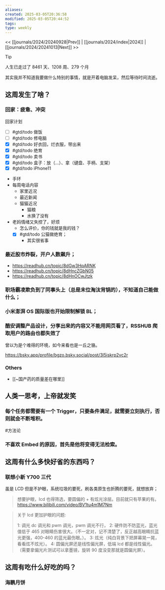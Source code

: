 ```yaml
---
aliases: 
created: 2025-03-05T20:36:58
modified: 2025-03-05T20:44:52
tags: 
type: weekly
---
```


<< [[journals/2024/20240928|Prev]] | [[journals/2024/index|2024]] | [[journals/2024/20241013|Next]] >>

> [!tip]
> 人生已走过了 8461 天、1208 周、279 个月

其实我并不知道我要做什么特别的事情，就是开着电脑发呆，然后等待时间流逝。

## 这周发生了啥？

### 回家：疲惫、冲突

回家计划

- [ ] #gtd/todo 做饭
- [ ] #gtd/todo 修电脑
- [x] #gtd/todo 好衣回，烂衣服，带出来
- [x] #gtd/todo 绝育
- [x] #gtd/todo 卖书
- [x] #gtd/todo 盒子：放（...）、拿（键盘、手柄、支架）
- [x] #gtd/todo iPhone11
- 手环
- 每周电话内容
    - 家里近况
    - 最近新闻
    - 猫猫近况
      - 猫粮
      - 水换了没有
- 老妈情绪又失控了，好烦
  - 怎么评价，你的钱就是我的钱？
  - [x] #gtd/todo 公猫做绝育；
    - 其实很省事

### 最近股市炸裂，开户人数飙升；
- https://readhub.cn/topic/8dGw3HqARNK
- https://readhub.cn/topic/8dHncZGbN05
- https://readhub.cn/topic/8dHnOCwJtzk

### 职场霸凌欺负到了同事头上（总是末位淘汰背锅的），不知道自己能做什么；

### 小米澎湃 OS 国际版也开始限制解锁 BL；
### 酷安调整产品设计，分享出来的内容又不能用网页看了，RSSHUB 爬取用户的路由也都失效了

曾以为是个难得的环境，如今来看也是一丘之貉。

https://bsky.app/profile/bgzo.bsky.social/post/3l5iskrp2vc2r

### Others

- [[~国产药的质量差在哪里]]

## 人类一思考，上帝就发笑

### 每个任务都需要有一个 Trigger，只要条件满足，就需要立刻执行，否则就会不断堆积。

  #方法论

### 不喜欢 Embed 的原因，首先是他将变得无法检索。

## 这周有什么多快好省的东西吗？

### 联想小新 Y700 三代

虽是 LCD 但是不护眼，系统垃圾的要死，刷各类原生也折腾的要死，就想放弃；

> 想要护眼，lcd 也得筛选，要圆偏的 + 有炫光涂层。目前就只有苹果的有。
> https://www.bilibili.com/video/BV1tu4m1M7Nm

> 关于 lcd 更加护眼的问题:
>
> 1: 调光 dc 调光和 pwm 调光，pwm 调光不行，
> 2: 硬件防不防蓝光，蓝光值低于 465 对眼睛伤害很大。（不一定对，记不清楚了，反正越高眼睛抗蓝光更强，400-460 的蓝光最伤眼。）。
> 3: 炫光（纯白背景下把屏幕晃一晃，看看炫不炫光）。
> 4: 圆偏光屏还是线性偏光屏，低端 lcd 都是线性偏光。（需要拿偏光片测试可以拿墨镜，旋转 90 度没变那就是圆偏光屏）。

## 这周有吃什么好吃的吗？

### 海鹏月饼
